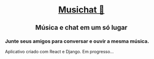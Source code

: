 <h1 align="center">
    <a href="https://github.com/imtheunix/musichat">Musichat 🎵</a>
</h1>
<h2 align="center">Música e chat em um só lugar
</h2><h3>Junte seus amigos para conversar e ouvir a mesma música.</h3>
<p>Aplicativo criado com React e Django. Em progresso...</p>
